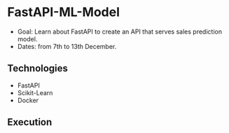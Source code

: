 # FastAPI-ML-Model

- Goal: Learn about FastAPI to create an API that serves sales prediction model.
- Dates: from 7th to 13th December.

## Technologies
- FastAPI
- Scikit-Learn
- Docker

## Execution

